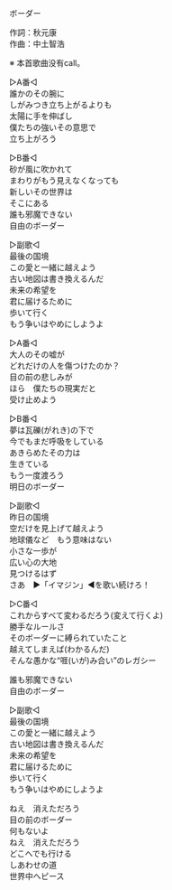 ボーダー  
  
作詞：秋元康  
作曲：中土智浩  
  
※ 本首歌曲没有call。  
  
▷A番◁  
誰かのその腕に  
しがみつき立ち上がるよりも  
太陽に手を伸ばし  
僕たちの強いその意思で  
立ち上がろう  
  
▷B番◁  
砂が風に吹かれて  
まわりがもう見えなくなっても  
新しいその世界は  
そこにある  
誰も邪魔できない  
自由のボーダー  
  
▷副歌◁  
最後の国境  
この愛と一緒に越えよう  
古い地図は書き換えるんだ  
未来の希望を  
君に届けるために  
歩いて行く  
もう争いはやめにしようよ  
  
▷A番◁  
大人のその嘘が  
どれだけの人を傷つけたのか？  
目の前の悲しみが  
ほら　僕たちの現実だと  
受け止めよう  
  
▷B番◁  
夢は瓦礫(がれき)の下で  
今でもまだ呼吸をしている  
あきらめたその力は  
生きている  
もう一度渡ろう  
明日のボーダー  
  
▷副歌◁  
昨日の国境  
空だけを見上げて越えよう  
地球儀など　もう意味はない  
小さな一歩が  
広い心の大地  
見つけるはず  
さあ　▶「イマジン」◀を歌い続けろ！  
  
▷C番◁  
これからすべて変わるだろう(変えて行くよ)  
勝手なルールさ  
そのボーダーに縛られていたこと  
越えてしまえば(わかるんだ)  
そんな愚かな“啀(いが)み合い”のレガシー  
  
誰も邪魔できない  
自由のボーダー  
  
▷副歌◁  
最後の国境  
この愛と一緒に越えよう  
古い地図は書き換えるんだ  
未来の希望を  
君に届けるために  
歩いて行く  
もう争いはやめにしようよ  
  
ねえ　消えただろう  
目の前のボーダー  
何もないよ  
ねえ　消えただろう  
どこへでも行ける  
しあわせの道  
世界中へピース  
